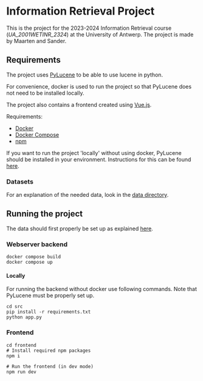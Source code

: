 # Information Retrieval Project

This is the project for the 2023-2024 Information Retrieval course (_UA_2001WETINR_2324_) at the University of Antwerp.
The project is made by Maarten and Sander.

## Requirements

The project uses [PyLucene](https://lucene.apache.org/pylucene/) to be able to use lucene in python.

For convenience, docker is used to run the project so that PyLucene does not need to be installed locally.

The project also contains a frontend created using [Vue.js](https://vuejs.org/).

Requirements:

- [Docker](https://www.docker.com/)
- [Docker Compose](https://docs.docker.com/compose/install/)
- [npm](https://www.npmjs.com/package/npm)

If you want to run the project 'locally' without using docker,
PyLucene should be installed in your environment.
Instructions for this can be found [here](https://lucene.apache.org/pylucene/install.html).

### Datasets

For an explanation of the needed data,
look in the [data directory](./data/README.md).

## Running the project

The data should first properly be set up as explained [here](./data/README.md).

### Webserver backend

```
docker compose build
docker compose up
```

#### Locally

For running the backend without docker use following commands.
Note that PyLucene must be properly set up.

```
cd src
pip install -r requirements.txt
python app.py
```

### Frontend

```
cd frontend
# Install required npm packages
npm i

# Run the frontend (in dev mode)
npm run dev
```

